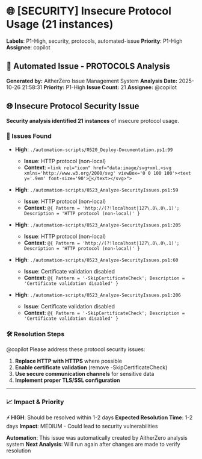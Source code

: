# 🌐 [SECURITY] Insecure Protocol Usage (21 instances)

**Labels**: P1-High, security, protocols, automated-issue
**Priority**: P1-High
**Assignee**: copilot

## 🤖 Automated Issue - PROTOCOLS Analysis

**Generated by:** AitherZero Issue Management System
**Analysis Date:** 2025-10-26 21:58:31
**Priority:** P1-High
**Issue Count:** 21
**Assignee:** @copilot

## 🌐 Insecure Protocol Security Issue

**Security analysis identified 21 instances** of insecure protocol usage.

### 📍 Issues Found
- **High**: `./automation-scripts/0520_Deploy-Documentation.ps1:99`
  - **Issue**: HTTP protocol (non-local)
  - **Context**: `<link rel="icon" href="data:image/svg+xml,<svg xmlns='http://www.w3.org/2000/svg' viewBox='0 0 100 100'><text y='.9em' font-size='90'>🚀</text></svg>">`

- **High**: `./automation-scripts/0523_Analyze-SecurityIssues.ps1:59`
  - **Issue**: HTTP protocol (non-local)
  - **Context**: `@{ Pattern = 'http://(?!localhost|127\.0\.0\.1)'; Description = 'HTTP protocol (non-local)' }`

- **High**: `./automation-scripts/0523_Analyze-SecurityIssues.ps1:205`
  - **Issue**: HTTP protocol (non-local)
  - **Context**: `@{ Pattern = 'http://(?!localhost|127\.0\.0\.1)'; Description = 'HTTP protocol (non-local)' }`

- **High**: `./automation-scripts/0523_Analyze-SecurityIssues.ps1:60`
  - **Issue**: Certificate validation disabled
  - **Context**: `@{ Pattern = '-SkipCertificateCheck'; Description = 'Certificate validation disabled' }`

- **High**: `./automation-scripts/0523_Analyze-SecurityIssues.ps1:206`
  - **Issue**: Certificate validation disabled
  - **Context**: `@{ Pattern = '-SkipCertificateCheck'; Description = 'Certificate validation disabled' }`


### 🛠️ Resolution Steps

@copilot Please address these protocol security issues:

1. **Replace HTTP with HTTPS** where possible
2. **Enable certificate validation** (remove -SkipCertificateCheck)
3. **Use secure communication channels** for sensitive data
4. **Implement proper TLS/SSL configuration**

---
### 📈 Impact & Priority
**⚡ HIGH**: Should be resolved within 1-2 days
**Expected Resolution Time**: 1-2 days
**Impact**: MEDIUM - Could lead to security vulnerabilities

**Automation**: This issue was automatically created by AitherZero analysis system
**Next Analysis**: Will run again after changes are made to verify resolution

